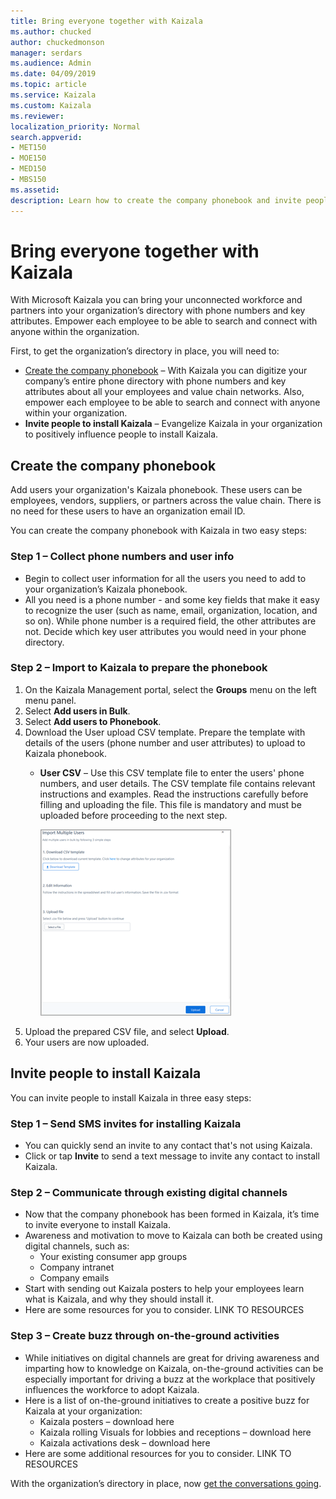 ```yaml
---
title: Bring everyone together with Kaizala
ms.author: chucked
author: chuckedmonson
manager: serdars
ms.audience: Admin
ms.date: 04/09/2019
ms.topic: article
ms.service: Kaizala
ms.custom: Kaizala
ms.reviewer: 
localization_priority: Normal
search.appverid:
- MET150
- MOE150
- MED150
- MBS150
ms.assetid: 
description: Learn how to create the company phonebook and invite people to install Kaizala.
---
```


# Bring everyone together with Kaizala

With Microsoft Kaizala you can bring your unconnected workforce and partners into your organization’s directory with phone numbers and key attributes. Empower each employee to be able to search and connect with anyone within the organization.

First, to get the organization’s directory in place, you will need to:

- [Create the company phonebook](#create-the-company-phonebook) – With Kaizala you can digitize your company’s entire phone directory with phone numbers and key attributes about all your employees and value chain networks. Also, empower each employee to be able to search and connect with anyone within your organization.
- **Invite people to install Kaizala** – Evangelize Kaizala in your organization to positively influence people to install Kaizala.

## Create the company phonebook

Add users your organization's Kaizala phonebook. These users can be employees, vendors, suppliers, or partners across the value chain. There is no need for these users to have an organization email ID. 

You can create the company phonebook with Kaizala in two easy steps:

### Step 1 – Collect phone numbers and user info

- Begin to collect user information for all the users you need to add to your organization’s Kaizala phonebook.
- All you need is a phone number - and some key fields that make it easy to recognize the user (such as name, email, organization, location, and so on). While phone number is a required field, the other attributes are not. Decide which key user attributes you would need in your phone directory. 

### Step 2 – Import to Kaizala to prepare the phonebook

1. On the Kaizala Management portal, select the **Groups** menu on the left menu panel.
2. Select **Add users in Bulk**.
3. Select **Add users to Phonebook**.
4. Download the User upload CSV template. Prepare the template with details of the users (phone number and user attributes) to upload to Kaizala phonebook.
   - **User CSV** – Use this CSV template file to enter the users' phone numbers, and user details. The CSV template file contains relevant instructions and examples. Read the instructions carefully before filling and uploading the file. This file is mandatory and must be uploaded before proceeding to the next step.

     ![Screenshot of Import Multiple Users window](media/import-multiple-users.png)
5. Upload the prepared CSV file, and select **Upload**.
6. Your users are now uploaded. 

## Invite people to install Kaizala

You can invite people to install Kaizala in three easy steps:

### Step 1 – Send SMS invites for installing Kaizala

- You can quickly send an invite to any contact that's not using Kaizala.
- Click or tap **Invite** to send a text message to invite any contact to install Kaizala.

### Step 2 – Communicate through existing digital channels

- Now that the company phonebook has been formed in Kaizala, it’s time to invite everyone to install Kaizala.
- Awareness and motivation to move to Kaizala can both be created using digital channels, such as:
  - Your existing consumer app groups
  - Company intranet
  - Company emails 
- Start with sending out Kaizala posters to help your employees learn what is Kaizala, and why they should install it.
- Here are some resources for you to consider. LINK TO RESOURCES

### Step 3 – Create buzz through on-the-ground activities

- While initiatives on digital channels are great for driving awareness and imparting how to knowledge on Kaizala, on-the-ground activities can be especially important for driving a buzz at the workplace that positively influences the workforce to adopt Kaizala.
- Here is a list of on-the-ground initiatives to create a positive buzz for Kaizala at your organization: 
  - Kaizala posters – download here
  - Kaizala rolling Visuals for lobbies and receptions – download here
  - Kaizala activations desk – download here 
- Here are some additional resources for you to consider. LINK TO RESOURCES

With the organization’s directory in place, now [get the conversations going](get-conversations-going.md).
